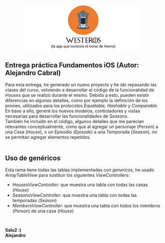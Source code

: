 ﻿<p align="center"><img width=75% src="https://github.com/acabral1973/westeros/blob/master/westerosIcon.png"></p>

## Entrega práctica Fundamentos iOS (Autor: Alejandro Cabral)
Para esta entrega, he generado un nuevo proyecto y he ido repasando las clases del curso, volviendo a desarrollar el código de la funcionalidad de *Houses* que se realizó durante el mismo. Debido a esto, pueden existir diferencias en algunos detalles, como por ejemplo la definición de los proxies, utilizados para los protocolos *Equatable, Hashable* y *Comparable*.  
En base a ello, generé los nuevos modelos, controladores y vistas necesarias para desarrollar las funcionalidades de *Seasons*.  
También he incluído en el código, algunos detalles que me parecían relevantes conceptualmente, como que al agregar un personaje (*Person*) a una Casa (*House*), o un Episodio (*Episode*) a una Temporada (*Season*), no se permitan agregar elementos repetidos.  
<br>

## Uso de genéricos
Esta rama tiene todas las tablas implementadas con *genericos*, he usado *ArrayTableView* para sustituir los siguientes *ViewControllers*:  
* *HousesViewController*: que muestra una tabla con todas las casas (*House*)
* *SeasonsViewController*: que muestra una tabla con todas las temporadas (*Season*)
* *MembersViewController*: que muestra una tabla con todos los miembros (*Person*) de una casa (*House*)  
<br>

**Salu2 :)**  
**Alejandro**
